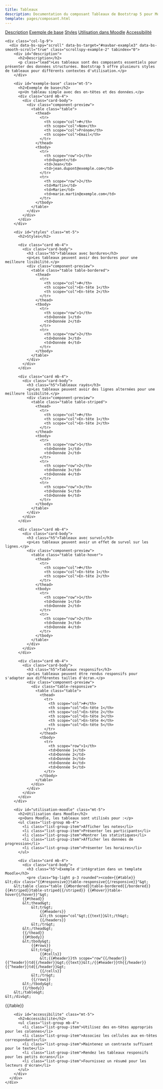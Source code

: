 ```yaml
---
title: Tableaux
description: Documentation du composant Tableaux de Bootstrap 5 pour Moodle
template: pages/composant.html
---
```


<div class="container py-4">
  <div class="row">
    <div class="col-lg-3">
      <nav id="navbar-example3" class="h-100 flex-column align-items-stretch pe-4 border-end">
        <nav class="nav nav-pills flex-column">
          <a class="nav-link" href="#description">Description</a>
          <a class="nav-link" href="#exemple-base">Exemple de base</a>
          <a class="nav-link" href="#styles">Styles</a>
          <a class="nav-link" href="#utilisation-moodle">Utilisation dans Moodle</a>
          <a class="nav-link" href="#accessibilite">Accessibilité</a>
        </nav>
      </nav>
    </div>

    <div class="col-lg-9">
      <div data-bs-spy="scroll" data-bs-target="#navbar-example3" data-bs-smooth-scroll="true" class="scrollspy-example-2" tabindex="0">
        <div id="description">
          <h2>Description</h2>
          <p class="lead">Les tableaux sont des composants essentiels pour présenter des données structurées. Bootstrap 5 offre plusieurs styles de tableaux pour différents contextes d'utilisation.</p>
        </div>

        <div id="exemple-base" class="mt-5">
          <h2>Exemple de base</h2>
          <p>Un tableau simple avec des en-têtes et des données.</p>
          <div class="card mb-4">
            <div class="card-body">
              <div class="component-preview">
                <table class="table">
                  <thead>
                    <tr>
                      <th scope="col">#</th>
                      <th scope="col">Nom</th>
                      <th scope="col">Prénom</th>
                      <th scope="col">Email</th>
                    </tr>
                  </thead>
                  <tbody>
                    <tr>
                      <th scope="row">1</th>
                      <td>Dupont</td>
                      <td>Jean</td>
                      <td>jean.dupont@exemple.com</td>
                    </tr>
                    <tr>
                      <th scope="row">2</th>
                      <td>Martin</td>
                      <td>Marie</td>
                      <td>marie.martin@exemple.com</td>
                    </tr>
                  </tbody>
                </table>
              </div>
            </div>
          </div>
        </div>

        <div id="styles" class="mt-5">
          <h2>Styles</h2>

          <div class="card mb-4">
            <div class="card-body">
              <h3 class="h5">Tableaux avec bordures</h3>
              <p>Les tableaux peuvent avoir des bordures pour une meilleure lisibilité.</p>
              <div class="component-preview">
                <table class="table table-bordered">
                  <thead>
                    <tr>
                      <th scope="col">#</th>
                      <th scope="col">En-tête 1</th>
                      <th scope="col">En-tête 2</th>
                    </tr>
                  </thead>
                  <tbody>
                    <tr>
                      <th scope="row">1</th>
                      <td>Donnée 1</td>
                      <td>Donnée 2</td>
                    </tr>
                    <tr>
                      <th scope="row">2</th>
                      <td>Donnée 3</td>
                      <td>Donnée 4</td>
                    </tr>
                  </tbody>
                </table>
              </div>
            </div>
          </div>

          <div class="card mb-4">
            <div class="card-body">
              <h3 class="h5">Tableaux rayés</h3>
              <p>Les tableaux peuvent avoir des lignes alternées pour une meilleure lisibilité.</p>
              <div class="component-preview">
                <table class="table table-striped">
                  <thead>
                    <tr>
                      <th scope="col">#</th>
                      <th scope="col">En-tête 1</th>
                      <th scope="col">En-tête 2</th>
                    </tr>
                  </thead>
                  <tbody>
                    <tr>
                      <th scope="row">1</th>
                      <td>Donnée 1</td>
                      <td>Donnée 2</td>
                    </tr>
                    <tr>
                      <th scope="row">2</th>
                      <td>Donnée 3</td>
                      <td>Donnée 4</td>
                    </tr>
                    <tr>
                      <th scope="row">3</th>
                      <td>Donnée 5</td>
                      <td>Donnée 6</td>
                    </tr>
                  </tbody>
                </table>
              </div>
            </div>
          </div>

          <div class="card mb-4">
            <div class="card-body">
              <h3 class="h5">Tableaux avec survol</h3>
              <p>Les tableaux peuvent avoir un effet de survol sur les lignes.</p>
              <div class="component-preview">
                <table class="table table-hover">
                  <thead>
                    <tr>
                      <th scope="col">#</th>
                      <th scope="col">En-tête 1</th>
                      <th scope="col">En-tête 2</th>
                    </tr>
                  </thead>
                  <tbody>
                    <tr>
                      <th scope="row">1</th>
                      <td>Donnée 1</td>
                      <td>Donnée 2</td>
                    </tr>
                    <tr>
                      <th scope="row">2</th>
                      <td>Donnée 3</td>
                      <td>Donnée 4</td>
                    </tr>
                  </tbody>
                </table>
              </div>
            </div>
          </div>

          <div class="card mb-4">
            <div class="card-body">
              <h3 class="h5">Tableaux responsifs</h3>
              <p>Les tableaux peuvent être rendus responsifs pour s'adapter aux différentes tailles d'écran.</p>
              <div class="component-preview">
                <div class="table-responsive">
                  <table class="table">
                    <thead>
                      <tr>
                        <th scope="col">#</th>
                        <th scope="col">En-tête 1</th>
                        <th scope="col">En-tête 2</th>
                        <th scope="col">En-tête 3</th>
                        <th scope="col">En-tête 4</th>
                        <th scope="col">En-tête 5</th>
                      </tr>
                    </thead>
                    <tbody>
                      <tr>
                        <th scope="row">1</th>
                        <td>Donnée 1</td>
                        <td>Donnée 2</td>
                        <td>Donnée 3</td>
                        <td>Donnée 4</td>
                        <td>Donnée 5</td>
                      </tr>
                    </tbody>
                  </table>
                </div>
              </div>
            </div>
          </div>
        </div>

        <div id="utilisation-moodle" class="mt-5">
          <h2>Utilisation dans Moodle</h2>
          <p>Dans Moodle, les tableaux sont utilisés pour :</p>
          <ul class="list-group mb-4">
            <li class="list-group-item">Afficher les notes</li>
            <li class="list-group-item">Présenter les participants</li>
            <li class="list-group-item">Montrer les statistiques</li>
            <li class="list-group-item">Afficher les données de progression</li>
            <li class="list-group-item">Présenter les horaires</li>
          </ul>

          <div class="card mb-4">
            <div class="card-body">
              <h3 class="h5">Exemple d'intégration dans un template Moodle</h3>
              <pre class="bg-light p-3 rounded"><code>{{#table}}
    &lt;div class="{{#responsive}}table-responsive{{/responsive}}"&gt;
        &lt;table class="table {{#bordered}}table-bordered{{/bordered}} {{#striped}}table-striped{{/striped}} {{#hover}}table-hover{{/hover}}"&gt;
            {{#thead}}
            &lt;thead&gt;
                &lt;tr&gt;
                    {{#headers}}
                    &lt;th scope="col"&gt;{{text}}&lt;/th&gt;
                    {{/headers}}
                &lt;/tr&gt;
            &lt;/thead&gt;
            {{/thead}}
            {{#tbody}}
            &lt;tbody&gt;
                {{#rows}}
                &lt;tr&gt;
                    {{#cells}}
                    &lt;{{#header}}th scope="row"{{/header}}{{^header}}td{{/header}}&gt;{{text}}&lt;/{{#header}}th{{/header}}{{^header}}td{{/header}}&gt;
                    {{/cells}}
                &lt;/tr&gt;
                {{/rows}}
            &lt;/tbody&gt;
            {{/tbody}}
        &lt;/table&gt;
    &lt;/div&gt;
{{/table}}</code></pre>
            </div>
          </div>
        </div>

        <div id="accessibilite" class="mt-5">
          <h2>Accessibilité</h2>
          <ul class="list-group mb-4">
            <li class="list-group-item">Utilisez des en-têtes appropriés pour les colonnes</li>
            <li class="list-group-item">Associez les cellules aux en-têtes correspondants</li>
            <li class="list-group-item">Maintenez un contraste suffisant pour le texte</li>
            <li class="list-group-item">Rendez les tableaux responsifs pour les petits écrans</li>
            <li class="list-group-item">Fournissez un résumé pour les lecteurs d'écran</li>
          </ul>
        </div>
      </div>
    </div>
  </div>
</div>